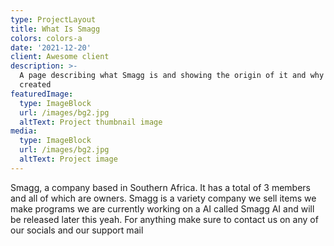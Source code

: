 ```yaml
---
type: ProjectLayout
title: What Is Smagg
colors: colors-a
date: '2021-12-20'
client: Awesome client
description: >-
  A page describing what Smagg is and showing the origin of it and why it was
  created
featuredImage:
  type: ImageBlock
  url: /images/bg2.jpg
  altText: Project thumbnail image
media:
  type: ImageBlock
  url: /images/bg2.jpg
  altText: Project image
---
```

Smagg, a company based in Southern Africa. It has a total of 3 members and all of  which are owners. Smagg is a variety company we sell items we make programs we are currently working on a AI called Smagg AI and will be released later this yeah. For anything make sure to contact us on any of our socials and our support mail
